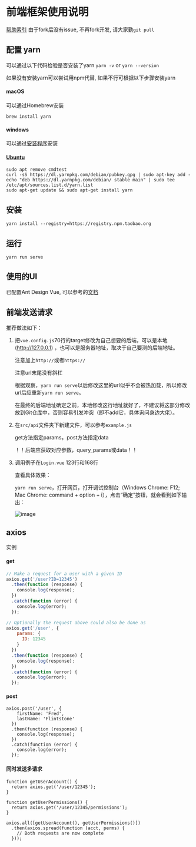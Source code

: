 # 前端框架使用说明
[帮助索引](https://www.jianshu.com/p/e2d4957993dd)
由于fork后没有issue, 不再fork开发, 请大家勤`git pull`

## 配置 yarn
可以通过以下代码检验是否安装了yarn
`yarn -v` or `yarn --version`

如果没有安装yarn可以尝试用npm代替, 如果不行可根据以下步骤安装yarn

#### macOS
可以通过Homebrew安装
```
brew install yarn
```


#### windows
可以通过[安装程序](https://yarnpkg.com/latest.msi)安装

#### [Ubuntu](https://yarnpkg.com/zh-Hans/docs/install#debian-stable)
```
sudo apt remove cmdtest
curl -sS https://dl.yarnpkg.com/debian/pubkey.gpg | sudo apt-key add -
echo "deb https://dl.yarnpkg.com/debian/ stable main" | sudo tee /etc/apt/sources.list.d/yarn.list
sudo apt-get update && sudo apt-get install yarn
```

## 安装

`yarn install --registry=https://registry.npm.taobao.org`

## 运行
`yarn run serve`

## 使用的UI

已配置Ant Design Vue, 可以参考的[文档](https://vue.ant.design/docs/vue/introduce-cn/)

## 前端发送请求

推荐做法如下：

1. 把`vue.config.js`70行的target修改为自己想要的后端，可以是本地(http://127.0.0.1) ，也可以是服务器地址，取决于自己要测的后端地址。

   注意加上`http://`或者`https://`

   注意url末尾没有斜杠

   根据观察，`yarn run serve`以后修改这里的url似乎不会被热加载，所以修改url后应重新`yarn run serve`。

   在最终的后端地址确定之前，本地修改这行地址就好了，不建议将这部分修改放到Git仓库中，否则容易引发冲突（即不add它，具体询问身边大佬）。



2. 在`src/api`文件夹下新建文件，可以参考`example.js`

   get方法指定params，post方法指定data

   ！！后端应获取对应参数，query_params或data！！

3. 调用例子在`Login.vue` 123行和168行

   查看具体效果：

   `yarn run serve`，打开网页，打开调试控制台（Windows Chrome: F12; Mac Chrome: command + option + i），点击“确定”按钮，就会看到如下输出：

   ![image](https://i.loli.net/2019/05/29/5cee73ed4f43975746.png)



## axios
实例
#### get
```js
// Make a request for a user with a given ID
axios.get('/user?ID=12345')
  .then(function (response) {
    console.log(response);
  })
  .catch(function (error) {
    console.log(error);
  });

// Optionally the request above could also be done as
axios.get('/user', {
    params: {
      ID: 12345
    }
  })
  .then(function (response) {
    console.log(response);
  })
  .catch(function (error) {
    console.log(error);
  });
```
#### post
```
axios.post('/user', {
    firstName: 'Fred',
    lastName: 'Flintstone'
  })
  .then(function (response) {
    console.log(response);
  })
  .catch(function (error) {
    console.log(error);
  });
```
#### 同时发送多请求
```
function getUserAccount() {
  return axios.get('/user/12345');
}

function getUserPermissions() {
  return axios.get('/user/12345/permissions');
}

axios.all([getUserAccount(), getUserPermissions()])
  .then(axios.spread(function (acct, perms) {
    // Both requests are now complete
  }));
```
